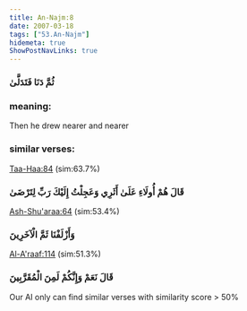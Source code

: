 ```yaml
---
title: An-Najm:8
date: 2007-03-18
tags: ["53.An-Najm"]
hidemeta: true 
ShowPostNavLinks: true 
---
```

### ثُمَّ دَنَا فَتَدَلَّىٰ
### meaning: 
Then he drew nearer and nearer
### similar verses: 

[Taa-Haa:84](/20/84) (sim:63.7%)

### قَالَ هُمْ أُولَاءِ عَلَىٰ أَثَرِي وَعَجِلْتُ إِلَيْكَ رَبِّ لِتَرْضَىٰ

[Ash-Shu'araa:64](/26/64) (sim:53.4%)

### وَأَزْلَفْنَا ثَمَّ الْآخَرِينَ

[Al-A'raaf:114](/7/114) (sim:51.3%)

### قَالَ نَعَمْ وَإِنَّكُمْ لَمِنَ الْمُقَرَّبِينَ

Our AI only can find similar verses with similarity score > 50% 

